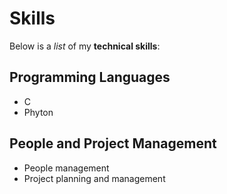 # Skills

Below is a _list_ of my **technical skills**:

## Programming Languages
- C
- Phyton

## People and Project Management
- People management
- Project planning and management
